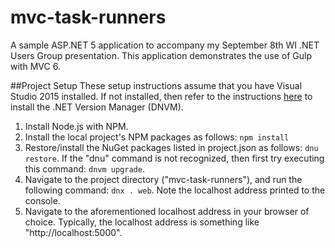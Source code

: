 # mvc-task-runners
A sample ASP.NET 5 application to accompany my September 8th WI .NET Users Group presentation. This application demonstrates the use of Gulp with MVC 6.

##Project Setup
These setup instructions assume that you have Visual Studio 2015 installed. If not installed, then refer to the instructions [here](https://github.com/aspnet/home/#upgrading-dnvm-or-running-without-visual-studio) to install the .NET Version Manager (DNVM).

1. Install Node.js with NPM.
2. Install the local project's NPM packages as follows:
  `npm install`
3. Restore/install the NuGet packages listed in project.json as follows:
  `dnu restore`. If the "dnu" command is not recognized, then first try executing this command:
`dnvm upgrade`.
4. Navigate to the project directory ("mvc-task-runners"), and run the following command:
  `dnx . web`.
  Note the localhost address printed to the console.
5. Navigate to the aforementioned localhost address in your browser of choice. Typically, the localhost address is something like "http://localhost:5000".
